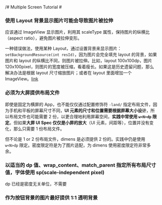 /# Multiple Screen Tutorial #



### 使用 Layout 背景显示图片可能会导致图片被拉伸 ###

应该通过 ImageView 显示图片，利用其 scaleType 属性，保持图片的纵横比（aspect ratio），避免图片被拉伸变形。

一种错误做法，使用某种 Layout，通过设置背景来显示图片：`setBackgroundResource(int resId)`，因为图片会完全填充 layout 的背景，如果图片和 layout 的纵横比不同，则图片被拉伸。比如，layout 100x100dp，图片 120x100pixel，则图片的宽度被压缩，看着瘦长。如果这是历史遗留问题，那么解决办法是根据 layout 尺寸缩放图片；或者在 layout 里面增加一个 ImageView。[link](https://stackoverflow.com/a/9891929/2722270)


### 必须为大屏提供布局文件 ###

即使是固定为横屏的 App，也不能仅仅通过配置修饰符 `-land/` 指定布局文件，因为手机和平板的屏幕尺寸不同，**UI 元素的尺寸和位置需要根据屏幕大小设计**，所以布局文件也可能需要 2 份，以更合理地利用屏幕空间，**实践中常使用 `w<N>dp` 限定**。但如果**大屏 UI Spec 仅仅是小屏的放大**（UI 元素，间距等），位置并没有变化，那么只需要 1 份布局文件。

但不论是 1 or 2 份布局文件，dimens 是必须提供 2 份的。实践中仍是使用 `w<N>dp` 限定。密度限定符是为了图片适配，为 dimens 使用密度限定符非常多余。



### 以适当的 dp 值、wrap_content、match_parent 指定所有布局尺寸值，字体使用 sp(scale-independent pixel)

dp 已经是密度无关单位，不需要


### 作为按钮背景的图片最好提供 1:1 透明背景


